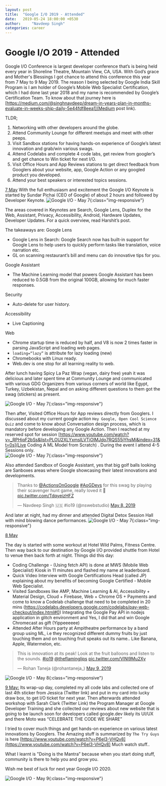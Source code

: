```yaml
---
layout: post
title:  "Google I/O 2019 - Attended"
date:   2019-05-24 18:00:00 +0530
author:     "Navdeep Singh"
categories: career
---
```

Google I/O 2019 - Attended
========================================================================

Google I/O Conference is largest developer conference that’s is being held every year in Shoreline Theatre, Mountain View, CA, USA. With God’s grace and Mother's Blessings I got chance to attend this conference this year from 7 May to 9 May 2019. The reason I being selected by Google India Skill Program is I am holder of Google’s Mobile Web Specialist Certification, which I had done last year 2018 and my name is recommended by Google’s Certification Team. To know about that journey here is [https://medium.com/@singhnavdeep/dream-in-years-plan-in-months-evaluate-in-weeks-ship-daily-5e44fdf8eea1](Medium post link).

TLDR;
1. Networking with other developers around the globe.
2. Attend Community Lounge for different meetups and meet with other peeps.
3. Visit Sandbox stations for having hands-on experience of Google’s latest innovation and grab/win various swags.
4. Attend Codelabs and complete 4 code labs, get review from googler’s and get chance to Win ticket for next I/O.
5. Visit Office Hours and App Reviews stations to get direct feedback from Googlers about your website, app, Google Action or any googled product you developed.
6. Attend your best speakers or interested topics sessions.

<u>7 May</u>
With the full enthusiasm and excitement the Google I/O Keynote is started by Sundar Pichai (CEO of Google) of about 2 hours and followed by Developer Keynote.
![Google I/O - May 7](/img/IMG_20190507_102419-COLLAGE.jpg){:class="img-responsive"}

The areas covered in Keynotes are Search, Google Lens, Duplex for the Web, Assistant, Privacy, Accessibility, Android, Hardware Updates, Developer Updates. For a quick overview, read Harshit’s post.

The takeaways are:
Google Lens
* Google Lens in Search: Google Search now has built-in support for Google Lens to help users to quickly perform tasks like translation, voice narration etc.
* GL on scanning restaurant’s bill and menu can do innovative tips for you.

Google Assistant
* The Machine Learning model that powers Google Assistant has been reduced to 0.5GB from the original 100GB, allowing for much faster responses.

Security
* Auto-delete for user history.

Accessibility
* Live Captioning

Web
* Chrome startup time is reduced by half, and V8 is now 2 times faster in parsing JavaScript and loading web pages.
* `loading=“lazy”` is attribute for lazy loading (new)
* Chromebooks with Linux ready.
* Web.dev is one stop for all learning reality to web.

After lunch having Spicy La Paz Wrap (vegan, dairy free) yeah it was delicious and later spent time at Community Lounge and communicated with various GDG Organizers from various corners of world like Egypt, Turkey, Uzbekistan, Nepal and on asking different questions to them got the swag (stickers) as present.

![Google I/O - May 7](/img/IMG_20190507_140008-COLLAGE.jpg){:class="img-responsive"}

Then after, Visited Office Hours for App reviews directly from Googlers.  I discussed about my current google action `Hey Google, Open Cool Science Quiz` and come to know about Conversation design process, which is mandatory before developing any Google Action. Then I reached at my reserved spot for session [https://www.youtube.com/watch?v=_RPHiqF2bSs&list=PLOU2XLYxmsILVTiOlMJdo7RQS55jYhsMi&index=31&t=0s](Live Coding A ML Model from Scratch) . During the event I attend 4-5 Sessions only.   
![Google I/O - May 7](/img/IMG_20190507_165754.jpg){:class="img-responsive"} 

Also attended Sandbox of Google Assistant, yes that big golf balls looking are Sanboxes areas where Google showcasing their latest innovations and developments.

<blockquote class="twitter-tweet" data-lang="en"><p lang="en" dir="ltr">Thanks to <a href="https://twitter.com/ActionsOnGoogle?ref_src=twsrc%5Etfw">@ActionsOnGoogle</a> <a href="https://twitter.com/hashtag/AoGDevs?src=hash&ref_src=twsrc%5Etfw">#AoGDevs</a> for this swag by playing their scavenger hunt game, really loved it 🥰 <a href="https://t.co/TdqyeizHFZ">pic.twitter.com/TdqyeizHFZ</a></p>&mdash; Navdeep Singh 🇺🇸 #io19 (@nswebstudio) <a href="https://twitter.com/nswebstudio/status/1125941875129499648?ref_src=twsrc%5Etfw">May 8, 2019</a></blockquote>
<script async src="https://platform.twitter.com/widgets.js" charset="utf-8"></script>

And later at night, had my dinner and attended Digital Detox Session Hall with mind blowing dance performances. 
![Google I/O - May 7](/img/IMG_20190507_193955-COLLAGE.jpg){:class="img-responsive"} 

<u>8 May</u>

The day is started with some workout at Hotel Wild Palms, Fitness Centre. Then way back to our destination by Google I/O provided shuttle from Hotel to venue then back forth at night. 
Things did this day:
* Coding Challenge - (Using fetch API) is done at MWS (Mobile Web Specialist) Kiosk in 11 minutes and flashed my name at leaderboard.
* Quick Video Interview with Google Certifications Head (called JP) explaining about my benefits of becoming Google Certified - Mobile Web Specialist.
* Visited Sandboxes like AMP, Machine Learning & AI, Accessibility + Material Design, Cloud + Firebase, Web + Chrome OS + Payments and come to know a Codelab challenge that need to be completed in 20 mins (https://codelabs.developers.google.com/codelabs/pay-web-checkout/index.html#0) Integrating the Google Pay API in nodejs application in glitch environment and Yes, I did that and win Google Chromecast as gift (Yippeeeeee) 
* Attended After Hours party at Ampitheatre performance by a band group using ML, i.e they recognized different dummy fruits by just touching them and on touching fruit speaks out its name.. Like Banana, Apple, Watermelon, etc.

<blockquote class="twitter-tweet" data-lang="en"><p lang="en" dir="ltr">This is innovation at its peak! Look at the fruit balloons and listen to the sounds. <a href="https://twitter.com/hashtag/io19?src=hash&ref_src=twsrc%5Etfw">#io19</a> <a href="https://twitter.com/theflaminglips?ref_src=twsrc%5Etfw">@theflaminglips</a> <a href="https://t.co/VlNl9Mu2Xy">pic.twitter.com/VlNl9Mu2Xy</a></p>&mdash; Rohan Taneja (@rohantaneja_) <a href="https://twitter.com/rohantaneja_/status/1126344275204009984?ref_src=twsrc%5Etfw">May 9, 2019</a></blockquote>
<script async src="https://platform.twitter.com/widgets.js" charset="utf-8"></script>

![Google I/O - May 8](/img/IMG_20190508_111628-COLLAGE.jpg){:class="img-responsive"} 

<u>9 May:</u>
Its wrap-up day, completed my all code labs and collected one of last 4th sticker from Jessica (Twitter link) and put in my card into lucky draw box, to get I/O ticket for next year.
Then afterwards attended workshop with Sarah Clark (Twitter Link) the Program Manager at Google Developer Training and she collected our reviews about new website that is going to be launch soon for developers called google.dev likely its UI/UX and there Moto was “CELEBRATE THE CODE WE SHARE”

I tried to cover much things and get hands-on experience on various latest innovations by Googlers. The Amazing stuff is summarized by `The Try Guys` is here [https://www.youtube.com/watch?v=P6el3-VHQv8](https://www.youtube.com/watch?v=P6el3-VHQv8) Much watch stuff..

What I learnt is "Doing is the Mantra” because when you start doing stuff, community is there to help you and grow you.

Wish me best of luck for next year Google I/O 2020.

![Google I/O - May 9](/img/IMG_20190508_111628-COLLAGE.jpg){:class="img-responsive"} 
